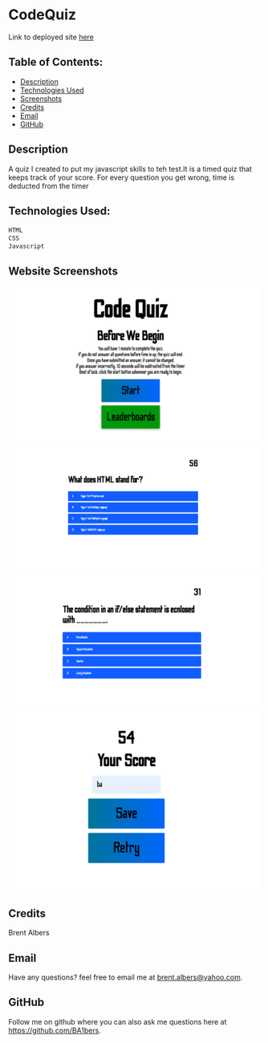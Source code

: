 # CodeQuiz

Link to deployed site [here](https://brent-albers-portfolio.herokuapp.com/)

## Table of Contents:
  * [Description](#description)
  * [Technologies Used](#technologiesUsed)
  * [Screenshots](#screenshots)
  * [Credits](#credits)
  * [Email](#email)
  * [GitHub](#github)


## Description 

A quiz I created to put my javascript skills to teh test.It is a timed quiz that keeps track of your score. For every question you get wrong, time is deducted from the timer

## Technologies Used:
    HTML
    CSS
    Javascript

## Website Screenshots
![Home](./assets/screenshots/quizhome.PNG)
![Question1](./assets/screenshots/quizquestion.PNG)
![Question2](./assets/screenshots/quizquestion2.PNG)
![Score](./assets/screenshots/score.PNG)

## Credits

Brent Albers

## Email
Have any questions? feel free to email me at brent.albers@yahoo.com. 

## GitHub
Follow me on github where you can also ask me questions here at https://github.com/BA1bers.
